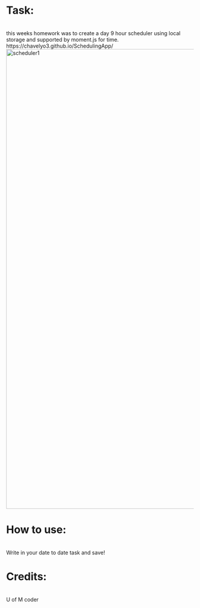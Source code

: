 <h1>Task:</h1><br>
this weeks homework was to create a day 9 hour scheduler using local storage and supported by moment.js for time. 
<br>
https://chavelyo3.github.io/SchedulingApp/
<br>
<img width="1234" alt="scheduler1" src="https://user-images.githubusercontent.com/69928551/97832088-9461aa00-1c97-11eb-9426-0306b9e2132d.png">
<br>
<h1>How to use: </h1><br>
Write in your date to date task and save!
<br>
<h1>Credits:</h1> <br>
U of M coder